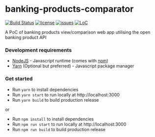 # banking-products-comparator
[![Build Status](https://travis-ci.com/ConsumerDataStandardsAustralia/banking-products-comparator.svg?branch=master)](https://travis-ci.com/ConsumerDataStandardsAustralia/banking-products-comparator)
[![license](https://img.shields.io/github/license/ConsumerDataStandardsAustralia/banking-products-comparator)](https://github.com/ConsumerDataStandardsAustralia/banking-products-comparator/blob/master/LICENSE)
[![issues](https://img.shields.io/github/issues/ConsumerDataStandardsAustralia/banking-products-comparator)](https://github.com/ConsumerDataStandardsAustralia/banking-products-comparator/issues)
[![LoC](https://tokei.rs/b1/github/ConsumerDataStandardsAustralia/banking-products-comparator)](https://github.com/ConsumerDataStandardsAustralia/banking-products-comparator)

A PoC of banking products view/comparison web app utilising the open banking product API

### Development requirements
* [NodeJS](https://nodejs.org/en/) - Javascript runtime (comes with [npm](https://www.npmjs.com/get-npm))
* [Yarn](https://yarnpkg.com) (Optional but preferred) - Javascript package manager

### Get started

* Run `yarn` to install dependencies
* Run `yarn start` to run locally at http://localhost:3000
* Run `yarn build` to build production release

or
* Run `npm install` to install dependencies
* Run `npm run start` to run locally at http://localhost:3000
* Run `npm run build` to build production release